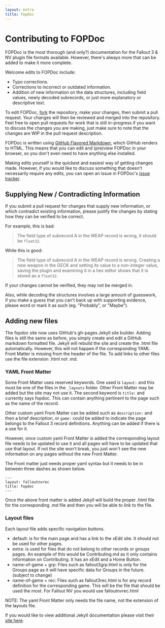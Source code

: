 ```yaml
---
layout: extra
title: fopdoc
---
```

Contributing to FOPDoc
======================

FOPDoc is the most thorough (and only?) documentation for the Fallout 3 & NV plugin file formats available. However, there's always more that can be added to make it more complete.

Welcome edits to FOPDoc include:

* Typo corrections.
* Corrections to incorrect or outdated information.
* Addition of new information on the data structures, including field values, newly decoded subrecords, or just more explanatory or descriptive text.

To edit FOPDoc, [fork](https://guides.github.com/activities/forking/) the repository, make your changes, then submit a pull request. Your changes will then be reviewed and merged into the repository. Feel free to open pull requests for work that is still in-progress if you want to discuss the changes you are making, just make sure to note that the changes are WIP in the pull request description.

FOPDoc is written using [GitHub Flavored Markdown](https://guides.github.com/features/mastering-markdown/), which GitHub renders to HTML. This means that you can edit and (pre)view FOPDoc in your browser, so you don't even need to have anything else installed.

Making edits yourself is the quickest and easiest way of getting changes made. However, if you would like to discuss something that doesn't necessarily require any edits, you can open an issue in FOPDoc's [issue tracker](https://github.com/WrinklyNinja/fopdoc/issues).

## Supplying New / Contradicting Information

If you submit a pull request for changes that supply new information, or which contradict existing information, please justify the changes by stating how they can be verified to be correct.

For example, this is bad:

> The field type of subrecord A in the WEAP record is wrong, it should be `float32`.

While this is good:

> The field type of subrecord A in the WEAP record is wrong. Creating a new weapon in the GECK and setting its value to a non-integer value, saving the plugin and examining it in a hex editor shows that it is stored as a `float32`.

If your changes cannot be verified, they may not be merged in.

Also, while decoding the structures involves a large amount of guesswork, if you make a guess that you can't back up with supporting evidence, please word or mark it as such (eg. "Probably", or "Maybe").

## Adding new files

The fopdoc site now uses GitHub's gh-pages Jekyll site builder.  Adding files is still the same as before, you simply create and edit a GitHub markdown formatted file. Jekyll will rebuild the site and create the .html file automatically.  However, this will not happen if the corresponding YAML Front Matter is missing from the header of the file.  To add links to other files use the file extension .html not .md.

### YAML Front Matter

Some Front Matter uses reserved keywords. One used is `layout:` and this must be one of the files in the `_layouts` folder. Other Front Matter may be added but the site may not use it. The second keyword is `title:` and currently says fopdoc. This can contain anything pertinent to the page such as the name of the record.

Other custom yaml From Matter can be added such as `description:` and then a brief description, or `game:` could be added to indicate the page belongs to the Fallout 3 record definitions. Anything can be added if there is a use for it.

However, once custom yaml Front Matter is added the corresponding layout file needs to be updated to use it and all pages will have to be updated that use that layout. If not the site won't break, you just won't see the new information on any pages without the new Front Matter.

The Front matter just needs proper yaml syntax but it needs to be in between three dashes as shown below.
```
---
layout: falloutnvrec
title: fopdoc
---
```
Once the above front matter is added Jekyll will build the proper .html file for the corresponding .md file and then you will be able to link to the file.

### Layout files

Each layout file adds specific navigation buttons.

- default: is for the main page and has a link to the xEdit site. It should not be used for other pages.
- extra: is used for files that do not belong to other records or groups pages. An example of this would be Contributing.md as it only contains information on Contributing. It has an xEdit and a Home Button.
- name-of-game + grp: Files such as fallout3grp.html is only for the Groups page as it will have specific data for Groups in the future. (subject to change)
- name-of-game + rec: Files such as fallout3rec.html is for any record definition for the corresponding game. This will be the file that should be used the most.  For Fallout NV you would use falloutnvrec.html

NOTE: The yaml Front Matter only needs the file name, not the extension of the layouts file.

If you would like to view additional Jekyll documentation please visit their [site here](https://jekyllrb.com/docs/home/).
